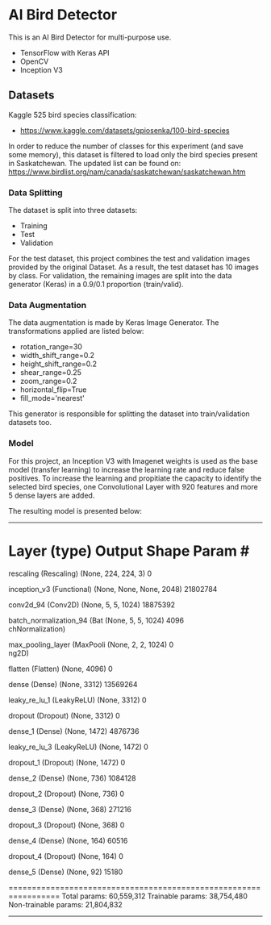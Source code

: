 # AI Bird Detector
This is an AI Bird Detector for multi-purpose use.

- TensorFlow with Keras API
- OpenCV
- Inception V3

## Datasets
Kaggle 525 bird species classification: 
- https://www.kaggle.com/datasets/gpiosenka/100-bird-species 

In order to reduce the number of classes for this experiment (and save some memory), this dataset is filtered to load only the bird species present in Saskatchewan.
The updated list can be found on: https://www.birdlist.org/nam/canada/saskatchewan/saskatchewan.htm

### Data Splitting
The dataset is split into three datasets:
- Training
- Test
- Validation

For the test dataset, this project combines the test and validation images provided by the original Dataset.
As a result, the test dataset has 10 images by class.
For validation, the remaining images are split into the data generator (Keras) in a 0.9/0.1 proportion (train/valid).

### Data Augmentation
The data augmentation is made by Keras Image Generator. The transformations applied are listed below:
- rotation_range=30
- width_shift_range=0.2
- height_shift_range=0.2
- shear_range=0.25
- zoom_range=0.2
- horizontal_flip=True
- fill_mode='nearest'

This generator is responsible for splitting the dataset into train/validation datasets too.

### Model
For this project, an Inception V3 with Imagenet weights is used as the base model (transfer learning) to increase the learning rate and reduce false positives.
To increase the learning and propitiate the capacity to identify the selected bird species, one Convolutional Layer with 920 features and more 5 dense layers are added.


The resulting model is presented below:
_________________________________________________________________
 Layer (type)                Output Shape              Param #   
=================================================================
 rescaling (Rescaling)       (None, 224, 224, 3)       0         
                                                                 
 inception_v3 (Functional)   (None, None, None, 2048)  21802784  
                                                                 
 conv2d_94 (Conv2D)          (None, 5, 5, 1024)        18875392  
                                                                 
 batch_normalization_94 (Bat  (None, 5, 5, 1024)       4096      
 chNormalization)                                                
                                                                 
 max_pooling_layer (MaxPooli  (None, 2, 2, 1024)       0         
 ng2D)                                                           
                                                                 
 flatten (Flatten)           (None, 4096)              0         
                                                                 
 dense (Dense)               (None, 3312)              13569264  
                                                                 
 leaky_re_lu_1 (LeakyReLU)   (None, 3312)              0         
                                                                 
 dropout (Dropout)           (None, 3312)              0         
                                                                 
 dense_1 (Dense)             (None, 1472)              4876736   
                                                                 
 leaky_re_lu_3 (LeakyReLU)   (None, 1472)              0         
                                                                 
 dropout_1 (Dropout)         (None, 1472)              0         
                                                                 
 dense_2 (Dense)             (None, 736)               1084128   
                                                                 
 dropout_2 (Dropout)         (None, 736)               0         
                                                                 
 dense_3 (Dense)             (None, 368)               271216    
                                                                 
 dropout_3 (Dropout)         (None, 368)               0         
                                                                 
 dense_4 (Dense)             (None, 164)               60516     
                                                                 
 dropout_4 (Dropout)         (None, 164)               0         
                                                                 
 dense_5 (Dense)             (None, 92)                15180     
                                                                 
=================================================================
Total params: 60,559,312
Trainable params: 38,754,480
Non-trainable params: 21,804,832
_________________________________________________________________


